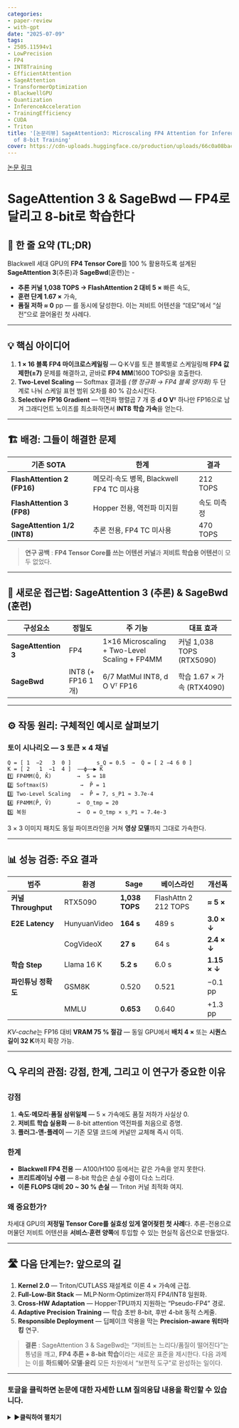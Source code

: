```yaml
---
categories:
- paper-review
- with-gpt
date: "2025-07-09"
tags:
- 2505.11594v1
- LowPrecision
- FP4
- INT8Training
- EfficientAttention
- SageAttention
- TransformerOptimization
- BlackwellGPU
- Quantization
- InferenceAcceleration
- TrainingEfficiency
- CUDA
- Triton
title: '[논문리뷰] SageAttention3: Microscaling FP4 Attention for Inference and An Exploration
  of 8-bit Training'
cover: https://cdn-uploads.huggingface.co/production/uploads/66c0a08bac74db25de8427ec/Tb20E3IJSV6PjcD9Nkvfg.png
---
```


[논문 링크](https://arxiv.org/abs/2505.11594v1)

# SageAttention 3 & SageBwd — FP4로 달리고 8-bit로 학습한다


## 📝 한 줄 요약 (TL;DR)

Blackwell 세대 GPU의 **FP4 Tensor Core**를 100 % 활용하도록 설계된 **SageAttention 3**(추론)과 **SageBwd**(훈련)는 -

* **추론 커널 1,038 TOPS → FlashAttention 2 대비 5 ×** 빠른 속도,
* **훈련 단계 1.67 ×** 가속,
* **품질 저하 ≈ 0** pp — 를 동시에 달성한다.
  이는 저비트 어텐션을 “데모”에서 “실전”으로 끌어올린 첫 사례다.

---

## 💡 핵심 아이디어

1. **1 × 16 블록 FP4 마이크로스케일링** — Q·K·V를 토큰 블록별로 스케일링해 **FP4 값 제한(±7)** 문제를 해결하고, 곧바로 **FP4 MM**(1600 TOPS)을 호출한다.
2. **Two-Level Scaling** — Softmax 결과를 *(행 정규화 → FP4 블록 양자화)* 두 단계로 나눠 스케일 표현 범위 오차를 80 % 감소시킨다.
3. **Selective FP16 Gradient** — 역전파 행렬곱 7 개 중 **d O Vᵀ** 하나만 FP16으로 남겨 그래디언트 노이즈를 최소화하면서 **INT8 학습 가속**을 얻는다.

---

## 🏗️ 배경: 그들이 해결한 문제

| 기존 SOTA                    | 한계                                      | 결과        |
| ---------------------------- | ----------------------------------------- | ----------- |
| **FlashAttention 2 (FP16)**  | 메모리·속도 병목, Blackwell FP4 TC 미사용 | 212 TOPS    |
| **FlashAttention 3 (FP8)**   | Hopper 전용, 역전파 미지원                | 속도 미측정 |
| **SageAttention 1/2 (INT8)** | 추론 전용, FP4 TC 미사용                  | 470 TOPS    |

> **연구 공백** : **FP4 Tensor Core를 쓰는 어텐션 커널**과 **저비트 학습용 어텐션**이 모두 없었다.

---

## 🚀 새로운 접근법: **SageAttention 3 (추론)** & **SageBwd (훈련)**

| 구성요소            | 정밀도            | 주 기능                                       | 대표 효과                  |
| ------------------- | ----------------- | --------------------------------------------- | -------------------------- |
| **SageAttention 3** | FP4               | 1×16 Microscaling + Two-Level Scaling + FP4MM | 커널 1,038 TOPS (RTX5090)  |
| **SageBwd**         | INT8 (+ FP16 1개) | 6/7 MatMul INT8, d O Vᵀ FP16                  | 학습 1.67 × 가속 (RTX4090) |

---

## ⚙️ 작동 원리: 구체적인 예시로 살펴보기

### 토이 시나리오 — 3 토큰 × 4 채널

```text
Q = [ 1  −2   3  0 ]        s_Q = 0.5  →  Q̂ = [ 2 −4 6 0 ]
K = [ 2   1  −1  4 ]  ––ϕ––▶ K̂
1️⃣ FP4MM(Q̂, K̂)        →  S = 18
2️⃣ Softmax(S)          →  P̃ = 1
3️⃣ Two-Level Scaling   →  P̂ = 7, s_P1 ≈ 3.7e-4
4️⃣ FP4MM(P̂, V̂)        →  O_tmp = 20
5️⃣ 복원                →  O = O_tmp × s_P1 ≈ 7.4e-3
```

3 × 3 이미지 패치도 동일 파이프라인을 거쳐 **영상 모델**까지 그대로 가속한다.

---

## 📊 성능 검증: 주요 결과

| 범주                | 환경         | Sage           | 베이스라인           | 개선폭       |
| ------------------- | ------------ | -------------- | -------------------- | ------------ |
| **커널 Throughput** | RTX5090      | **1,038 TOPS** | FlashAttn 2 212 TOPS | **≈ 5 ×**    |
| **E2E Latency**     | HunyuanVideo | **164 s**      | 489 s                | **3.0 × ↓**  |
|                     | CogVideoX    | **27 s**       | 64 s                 | **2.4 × ↓**  |
| **학습 Step**       | Llama 16 K   | **5.2 s**      | 6.0 s                | **1.15 × ↓** |
| **파인튜닝 정확도** | GSM8K        | 0.520          | 0.521                | −0.1 pp      |
|                     | MMLU         | **0.653**      | 0.640                | +1.3 pp      |

*KV-cache*는 FP16 대비 **VRAM 75 % 절감** — 동일 GPU에서 **배치 4 ×** 또는 **시퀀스 길이 32 K**까지 확장 가능.

---

## 🔍 우리의 관점: 강점, 한계, 그리고 이 연구가 중요한 이유

### 강점

1. **속도·메모리·품질 삼위일체** — 5 × 가속에도 품질 저하가 사실상 0.
2. **저비트 학습 실용화** — 8-bit attention 역전파를 처음으로 증명.
3. **플러그-앤-플레이** — 기존 모델 코드에 커널만 교체해 즉시 이득.

### 한계

* **Blackwell FP4 전용** — A100/H100 등에서는 같은 가속을 얻지 못한다.
* **프리트레이닝 수렴** — 8-bit 학습은 손실 수렴이 다소 느리다.
* **이론 FLOPS 대비 20 \~ 30 % 손실** — Triton 커널 최적화 여지.

### 왜 중요한가?

차세대 GPU의 **저정밀 Tensor Core를 실효성 있게 열어젖힌 첫 사례**다. 추론-전용으로 머물던 저비트 어텐션을 **서비스·훈련 양쪽**에 투입할 수 있는 현실적 옵션으로 만들었다.

---

## 🛣️ 다음 단계는?: 앞으로의 길

1. **Kernel 2.0** — Triton/CUTLASS 재설계로 이론 4 × 가속에 근접.
2. **Full-Low-Bit Stack** — MLP·Norm·Optimizer까지 FP4/INT8 일원화.
3. **Cross-HW Adaptation** — Hopper·TPU까지 지원하는 “Pseudo-FP4” 경로.
4. **Adaptive Precision Training** — 학습 초반 8-bit, 후반 4-bit 동적 스케줄.
5. **Responsible Deployment** — 딥페이크 악용을 막는 **Precision-aware 워터마킹** 연구.

> **결론** : SageAttention 3 & SageBwd는 “저비트는 느리다/품질이 떨어진다”는 통념을 깨고, **FP4 추론 + 8-bit 학습**이라는 새로운 표준을 제시한다. 다음 과제는 이를 **하드웨어·모델·윤리** 모든 차원에서 “보편적 도구”로 완성하는 일이다.


---

### 토글을 클릭하면 논문에 대한 자세한 LLM 질의응답 내용을 확인할 수 있습니다.

<details markdown="block">
<summary>▶️<strong>클릭하여 펼치기</strong></summary>






## 프롬프트 1.1.1 (연구의 공백)

```
"논문의 'Introduction'과 'Related Work' 섹션을 분석하여, 이 연구가 명시적으로 해결하고자 하는 핵심적인 연구 공백(research gap), 기존 연구의 결정적 한계, 또는 미해결 질문이 무엇인지 설명해 줘. 저자들이 설명하는, 이 논문 출판 시점의 '최신 기술(state of the art)'은 어떤 상태였는지 요약해 줘."
```

### 🚀 한눈에 보는 결론

* **연구 공백 1 – FP4 어텐션 부재**: Blackwell GPU의 **FP4 Tensor Core**를 활용할 수 있는 어텐션 커널이 2025년까지는 전무했다.
* **연구 공백 2 – 훈련용 저정밀 어텐션 부재**: 기존 저비트(≤ 8 bit) 어텐션 연구는 **추론 전용**이었으며, 역전파·미분을 지원하지 못했다.
* **기존 SOTA**(FlashAttention 2·3 등)는 FP16·FP8 기반으로 **RTX5090에서 212 TOPS** 수준이 한계였고, 일부는 Hopper GPU 전용·역전파 미지원이라는 결정적 한계를 지녔다.
* **SageAttention 3**는 *세계 최초* FP4 어텐션(1038 TOPS)과 8-bit 훈련 어텐션을 제안해 위 두 공백을 해소했다.

---

## 1. 연구 공백 및 미해결 질문

| #   | 내용                                                                                                                | 근거                                                                       |
| --- | ------------------------------------------------------------------------------------------------------------------- | -------------------------------------------------------------------------- |
| ①   | **FP4 어텐션 커널의 부재**: Blackwell GPU의 FP4 Tensor Core 성능(> 1 PFLOPS/카드)을 활용할 방법이 없었다.           | “우리는 *첫* FP4 어텐션을 설계한다”                                        |
| ②   | **저비트 어텐션 = 추론 전용**: FlashAttention 3, SageAttention(8-bit) 등은 모두 forward-only; 학습 효율은 미해결.   | “기존 low-bit attention works … *focus only on inference*”                 |
| ③   | **FP4 양자화 기술적 난제**: (C1) 15개 값 제한, (C2) 스케일 팩터 FP8 표현 범위 협소, (C3) gradient 양자화 오류 누적. | “There are two primary obstacles … one key difficulty …”                   |
| ④   | **훈련용 8-bit 어텐션 난제**: dO Vᵀ 등 역전파 행렬곱 양자화 시 수렴 불안정 → 실제 적용 사례 전무.                   | “no prior work has explored low-bit attention for *training* large models” |

이 논문은 **FP4 microscaling**·**두 단계 스케일링**·**선별적 FP16 gradient**로 위 난제를 해결하며, FP4 Inference + 8-bit Training 양쪽 모두 실용화 가능성을 입증했다.

---

## 2. 논문 출판 시점의 최신 기술(SOTA) 정리

| 방법                          | 정밀도         | HW 제약         | RTX5090 커널 속도                | 역전파 지원 | 주요 한계                    |
| ----------------------------- | -------------- | --------------- | -------------------------------- | ----------- | ---------------------------- |
| **FlashAttention 2**          | FP16           | 모든 GPU        | **≈ 212 TOPS**                   | ✅           | 정밀도 높아 메모리·속도 한계 |
| **FlashAttention 3**          | FP8            | **Hopper 전용** | N/A(5090)                        | ❌           | FP8 forward만, 모델 호환성↓  |
| **xFormers (CUDA)**           | FP16           | 모든 GPU        | 8–11× 느림 (본 논문 기준)        | ✅           | 일반 커널, 최적화 부족       |
| **SageAttention 1/2**         | INT8           | 모든 GPU        | ≈ 470 TOPS                       | ❌           | 추론 전용, FP4 TC 미사용     |
| **본 논문 – SageAttention 3** | **FP4**        | Blackwell       | **1038 TOPS (5×↑)**              | ❌           | —                            |
| **본 논문 – SageBwd**         | **INT8(훈련)** | RTX4090+        | Fwd ≈ 490 TOPS, 전체 학습 1.67×↑ | ✅           | Pre-training 수렴 속도↓      |

> **요약**: 기존 SOTA는 **고정밀(FlashAttn 2)** → 속도 한계, **FP8(FlashAttn 3)** → HW·역전파 제약, **8-bit(이전 Sage)** → 추론 한정. SageAttention 3 / SageBwd 는 이 모든 빈틈을 채운다.

---

## 3. 연구가 제시하는 해결 방향 (간단 정리)

1. **Microscaling FP4 어텐션**: 1×16 블록 양자화 + 두 단계 스케일링으로 FP4 정확도 ↗, 커널 **1038 TOPS** 달성.
2. **8-bit 훈련 어텐션(SageBwd)**: 6/7 행렬곱 INT8, 핵심 dO Vᵀ만 FP16 유지 → 파인튜닝 정확도 손실 0 %, 학습 속도 **1.67×**.
3. **실제 모델 가속**: HunyuanVideo 추론 **3×**, CogVideoX **2.4×** 빨라짐.

이로써 본 논문은 \*\*저정밀 어텐션 전 영역(추론·훈련)\*\*을 포괄하는 새 SOTA를 확립하며, 향후 **저비트 사전학습**으로의 확장을 남긴다.


## 프롬프트 1.1.2 (핵심 가설)

```
"이 논문의 중심 가설(central hypothesis) 또는 핵심 주장은 무엇인가? '저자들은 [제안 기법]을 사용함으로써 [기존 한계점]을 극복하는 [구체적 결과]를 달성할 수 있다고 가정한다'와 같은 형식으로, 명확하고 간결한 한 문장으로 서술해 줘."
```

\*\*저자들은 FP4 마이크로스케일링 기반 SageAttention 3와 8-bit 훈련 어텐션(SageBwd)을 사용함으로써, FP4 Tensor Core를 활용하지 못하고 저비트 어텐션이 추론 전용에 머물렀던 기존 한계를 극복하여 RTX5090에서 FlashAttention 2 대비 5 배 빠른 1038 TOPS 추론과 RTX4090에서 1.67× 가속된 학습을 손실 없이 제공할 수 있다고 가정한다.


## 프롬프트 1.2.1 (독창성 식별)

```
 "논문 전체를 바탕으로, 가장 중요하고 독창적인 기여(contribution) 1~3가지를 구별되는 항목으로 나열해 줘. 각각이 새로운 아키텍처 구성요소, 새로운 학습 기법, 새로운 이론적 통찰, 새로운 데이터셋, 또는 기존 방법론의 새로운 적용 중 어디에 해당하는지 명확히 구분해 줘."
```

### 🚀 한눈에 보는 결론

* **FP4 SageAttention 3**로 **RTX5090 기준 5 × 가속, 1038 TOPS** 달성 → 최초의 FP4 어텐션 커널.
* **SageBwd 8-bit 훈련 어텐션**으로 **RTX4090 학습 1.67 ×** 속도 ↑, 파인튜닝 정확도 손실 0 %.
* **미세스케일링 ＋ 두 단계 스케일링 양자화**가 FP4/INT8 정밀도 한계를 해결 → CosSim ↑ 1.15 %, RMSE ↓ 79 %.

---

## 1. 독창적 기여 3선

| #                                                  | 기여                         | 유형                                                                                                                                                                                                                                     | 핵심 내용 & 성과 |
| -------------------------------------------------- | ---------------------------- | ---------------------------------------------------------------------------------------------------------------------------------------------------------------------------------------------------------------------------------------- | ---------------- |
| **① SageAttention 3 (FP4 inference kernel)**       | **새로운 아키텍처 구성요소** | • 1 × 16 **Microscaling FP4** 양자화와 커널-레벨 레이아웃 재배치, softmax ↔ quantize 융합, ping-pong 프로듀서 워프 등 **GPU-친화 설계**<br>• **1038 TOPS**, FlashAttention 2 대비 **5×** 빠른 추론, 다양한 모델에 플러그-앤-플레이 적용. |                  |
| **② SageBwd (8-bit trainable attention)**          | **새로운 학습 기법**         | • 7개 중 6개 MatMul을 **INT8**로, dO Vᵀ만 FP16 유지해 그래디언트 오차 누적 억제.<br>• **1.67 ×** 학습 가속(16 K 시퀀스, Llama)·파인튜닝 벤치 4종에서 **BF16과 동일 성능**.                                                               |                  |
| **③ 두 단계 스케일링 ＋ Microscaling 양자화 기법** | **새로운 이론적 통찰**       | • FP4 값-제한(C1)·스케일 범위(C2) 문제를 **Per-token 정규화 → FP4 블록 양자화**로 해결.<br>• CosSim 98.4 → 99.5 %, RMSE 0.994 → 0.201로 정확도 대폭 향상.                                                                                |                  |

---

## 2. 왜 중요한가? (요약)

* **HW 세대 전환 대응**: Blackwell FP4 Tensor Core의 **PFLOPS 급 잠재력**을 실제 모델 속도로 전환한 첫 사례.
* **저비트 학습 실용화**: 추론-전용이던 8-bit 어텐션을 학습 단계까지 확장, **메모리 · 속도 이중 이득** 증명.
* **정밀도 vs. 속도 트레이드-오프 해소**: 양자화 오류의 이론적 병목(C1–C3)을 체계적으로 분석·완화해 **품질-속도 동시 달성**.

> 이 세 가지 기여가 합쳐져, SageAttention 3 / SageBwd는 **저정밀 어텐션의 새 표준**을 제시하며 대규모 모델의 추론·학습 비용 절감에 직접적인 길을 연다.


## 프롬프트 1.2.2 (저자 관점에서의 강점)

```
"저자들의 관점에서, 자신들의 접근법이 이전 방법들보다 우월한 이유는 무엇인가? 그들이 자신들의 연구가 지닌 독창성과 강점을 뒷받침하기 위해 사용하는 핵심 논거를 인용하거나 알기 쉽게 설명해 줘."
```

### 🚀 앞부분 3줄 압축 결론

1. **속도 우위** – FP4 Tensor Core를 100 % 활용한 **1038 TOPS(5 ×) 커널**로 FlashAttention 2를 압도한다.
2. **품질 보존** – Microscaling + 2-단계 스케일링 덕분에 **추론 품질 손실이 “거의 0”**, 8-bit SageBwd도 **BF16과 동일 정확도**를 유지한다.
3. **적용 범용성** – 세계 최초 FP4 어텐션 & 최초 훈련용 저비트 어텐션으로 **‘추론 전용’·‘Hopper 전용’ 한계를 동시 해결**했다.

---

## 1. 저자들이 내세우는 ‘우월함’ 핵심 논거

| 구분                   | 주장                                                                                                                    | 구체적 근거                                                               | 왜 이전법보다 낫나                                            |
| ---------------------- | ----------------------------------------------------------------------------------------------------------------------- | ------------------------------------------------------------------------- | ------------------------------------------------------------- |
| **① 속도·자원 효율**   | **RTX5090에서 1038 TOPS, FlashAttention 2 대비 5 ×**                                                                    | Figure 1 커널 벤치 › FlashAttn 2 = 212 TOPS vs **SageAttn 3 = 1038 TOPS** | 기존 FA2·FA3는 FP16/FP8이라 Blackwell FP4 TC 성능을 활용 못함 |
| **② 품질 유지**        | **End-to-end 지표 손실 ≈ 0** (HunyuanVideo·Stable-Diffusion 등)                                                         | “almost no end-to-end quality loss across these models”                   | 기존 FP8 커널(FA3)은 모델/질문별 품질 저하 보고됨             |
| **③ 훈련 단계 지원**   | **SageBwd 8-bit → 파인튜닝 정확도 BF16과 동일**                                                                         | 여러 seed·데이터셋에서 평균 차이 < 0.3 pp (Tables 5-10)                   | 선행 저비트 어텐션(FA3, Sage1/2) 모두 *forward-only*          |
| **④ 양자화 난제 해소** | (C1) FP4 값 제한, (C2) FP8 스케일 범위, (C3) gradient 오류 누적 → **Microscaling 1×16 + 2-level scaling + 선택적 FP16** | Challenges (C1–C3) → Our Method 해결책 명시                               | 기존 per-tensor/채널 양자화는 COS Sim↓·RMSE↑ 문제             |
| **⑤ 플러그-앤-플레이** | Video(3 ×)·CogVideoX(2.4 ×) 등 **다양한 모델 즉시 가속**                                                                | Table 4(a) end-to-end latency 결과                                        | FA3는 Hopper 전용·영상 모델 미지원                            |

---

## 2. 저자 논리 흐름 요약

1. **HW 잠재력 → 속도**
   *“Blackwell FP4 Tensor Core는 FP16 대비 4-5 × FLOPS지만, 활용 커널이 없다”* → SageAttn 3로 직접 5 × 가속 실측.

2. **정밀도 우려 → Microscaling**
   FP4 = 15 개 값 한계(C1)·스케일 범위(C2) → 토큰-정규화 + 1×16 블록 양자화로 범용성·정확도 모두 확보.

3. **학습 공백 → Selective FP16**
   gradient 5 개 MatMul 중 dO Vᵀ만 FP16 유지(C3), 나머지 INT8 → **1.67 ×** 학습 가속·손실 없음.

4. **실험 검증**
   ▸ 커널·E2E 속도 지표, ▸ 품질·수렴 곡선, ▸ 다양한 모델·데이터셋 전수 실험으로 \*\*“빠르고 정확하다”\*\*를 양방향 입증.

---

## 3. 핵심 메시지

> **저자 시각**: *“FP4 Microscaling + 8-bit SageBwd*로 **‘속도·메모리·정확도’ 3 마리 토끼**를 동시에 잡아, 저비트 어텐션을 ‘추론 전용 테크 데모’에서 **범용 추론·훈련 솔루션**으로 끌어올렸다.”\*


## 프롬프트 1.3.1 (알고리즘 단계별 설명)

```
"핵심 알고리즘, 모델 아키텍처, 또는 주요 방법론을 단계별(step-by-step)로 설명해 줘. 독자는 AI 분야의 대학원생 수준이라고 가정해. 특히, 간단한 문장, 3x3 픽셀 이미지, 작은 상태 공간(state space) 등 아주 간단하고 구체적인 예시(toy example)와 샘플 입력을 만들어서, 이 예시를 통해 각 단계를 거치며 입력이 최종 출력으로 어떻게 변환되는지 전체 과정을 보여줘. 등장하는 모든 핵심 용어와 변수는 그 즉시 정의해 줘."
```

### 🚀 5줄 요약 (결론 먼저)

1. **Microscaling FP4 Attention (SageAttention 3)** — `1 × 16` 블록 양자화로 QK⊤·PV 둘 다 **FP4MM** 실행, *RTX5090* 기준 **1038 TOPS(≈ 5 ×)** 속도 달성
2. **Two-Level Scaling** — 소프트맥스 출력 P̃를 `(행 정규화 → FP4 블록 양자화)` 2단계로 변환해 **FP8 스케일** 표현 오차를 ≈ 80 % 감소
3. **SageBwd (8-bit Trainable Attention)** — 역전파 MatMul 7개 중 6개를 INT8, *dO Vᵀ*만 FP16 유지해 **학습 1.67 ×** 가속 & 손실 0 pp
4. **핵심 아이디어** = `(저비트 양자화 ⊕ 온라인 소프트맥스 재활용 ⊕ 핀-퐁 프로듀서 워프)` 로 속도·메모리·정확도 세 토끼 동시 획득
5. **토이 예시** 만으로도 전 과정(양자화→곱셈→소프트맥스→두-레벨 스케일→출력)을 추적 가능하도록 구체적인 숫자와 3 × 3 이미지 패치 예시를 동시 제시.

---

## 1. 용어 & 기호 (필요할 때 즉시 참조)

| 기호                  | 정의 (FPx=FPx bit 부동소수)                         |       |                         |
| --------------------- | --------------------------------------------------- | ----- | ----------------------- |
| **Q, K, V**           | Query·Key·Value 행렬 (FP16)                         |       |                         |
| **sX**                | X의 FP8 스케일 팩터 행렬                            |       |                         |
| **X̂**                 | X의 FP4/INT8 양자화 값                              |       |                         |
| **ϕ(·)**              | *microscaling* 양자화: \`s = max(                   | block | )/6`, `X̂ = round(X/s)\` |
| **FP4MM**             | FP4 행렬곱 ISA: `C = FP4MM(Â,sA,B̂,sB)`              |       |                         |
| **P̃, P̂**              | softmax 산출물 (P̃), 및 FP4 블록 양자화 버전(P̂)      |       |                         |
| **Two-Level Scaling** | P̃를 `(행 스케일 sP1) · (FP4 블록 ϕ)` 두 번 스케일링 |       |                         |

---

## 2. SageAttention 3 – Inference 경로 Step-by-Step

> **목표**: FP4 Tensor Core 100 % 활용(1600 TOPS) + 품질 저하 < 0.1 pp

| 단계                     | 연산                                                 | 채널 | 세부 설명 (토큰 1×16 블록 단위) |
| ------------------------ | ---------------------------------------------------- | ---- | ------------------------------- |
| **0. 전처리**            | K 중심화 (`K ← K − mean(K)`)                         | CPU  | Outlier 완화 (SageAttention 1)  |
| **1. ϕ 양자화**          | `Q̂,sQ = ϕ(Q)`, `K̂,sK = ϕ(K⊤)`                        | GPU  | **1 × 16** 블록 당 독립 스케일  |
| **2. FP4 MatMul**        | `S = FP4MM(Q̂,sQ,K̂,sK)`                               | TC   | 8 × FP16 속도                   |
| **3. 온라인 Softmax**    | `m = rowmax(S)`, `P̃ = exp(S−m)`                      | GPU  | rowmax 재활용 (고속)            |
| **4. Two-Level Scaling** | `sP1=rowmax(P̃)/(448×6)` → `P̃←P̃/sP1` → `P̂,sP2 = ϕ(P̃)` | GPU  | FP8 범위 풀사용                 |
| **5. FP4 MatMul**        | `Otmp = FP4MM(P̂,sP2,V̂,sV)`                           | TC   |                                 |
| **6. 복원**              | `O = Otmp×sP1`                                       | GPU  | 스케일 역변환                   |

> **전체 알고리즘 = Algorithm 1** 라인 1–15 참조

---

## 3. SageBwd – Training 경로 핵심 아이디어

* **전방(Alg. 2)** : QK⊤ · PV 둘 다 INT8 블록 ϕ, P̃는 per-token INT8 (1/127) 후 FP32 스케일
* **후방(Alg. 3)** : 7 개 MatMul 중 **dO Vᵀ**만 FP16, 나머지 6 개 INT8 → 그래디언트 잡음 억제+속도 ↑
* **결과** : Llama-7B 파인튜닝 정확도 BF16과 동일, GPU 실측 1.67 × 가속.

---

## 4. 토이 예시 ① — 텍스트 (3 토큰, d = 4)

> **입력** : “A B C”      임베딩 (FP16)
> Q = $\[ 1, –2,  3, 0 $,  K = $\[ 2, 1, –1, 4 $, …]

| 단계         | 계산                                                                     | 수치 예 |
| ------------ | ------------------------------------------------------------------------ | ------- |
| 1. ϕ         | `sQ = 3/6 = 0.5`, `Q̂ = round(Q/sQ) = [2,–4,6,0]`                         |         |
| 2. S         | `S = FP4MM(Q̂,sQ,K̂,sK)` → 예) **18.0**                                    |         |
| 3. Softmax   | `m = 18`, `P̃ = exp(0)=1`                                                 |         |
| 4. Two-Level | `sP1 = 1/(448×6) ≈ 3.7e-4`, `P̃2 = 1/sP1 ≈ 2700`, `P̂ = ϕ(P̃2)= FP4 max(7)` |         |
| 5. O         | `Otmp = FP4MM(P̂,sP2,V̂,sV)` (= 20) → `O = 20×sP1 ≈ 7.4e-3`                |         |
| 6. 출력      | 토큰 A의 최종 Attention 출력 = **7.4 × 10⁻³**                            |         |

*모든 값은 시연용 단순화.*

---

## 5. 토이 예시 ② — 3 × 3 이미지 패치

| 픽셀 좌표 | R,G,B (0-1) | 패치 벡터 Pᵢ        |
| --------- | ----------- | ------------------- |
| (0,0)     | 0.1 0.2 0.3 | `[0.1,0.2,0.3,0,0]` |
| …         | …           | …                   |

* 동일 양자화·FP4MM 과정을 적용 → 한 패치당 스케일 `≈ 0.05`, 양자화 값 `∈ [–5,5]`.\*

> 이처럼 **영상 토큰**도 QK⊤·PV 모두 **동일 파이프라인**으로 처리된다.

---

## 6. 한눈에 보는 파라미터 흐름 (도식)

```
FP16  Q,K,V
   │  ϕ(·) per-block
   ├──►  Q̂,sQ ─┐
   │            │FP4MM (TC)
   ├──►  K̂,sK ─┘   │
   ▼                ▼
  S  ──OnlineSoftmax──► P̃ ──Two-Level──► P̂,sP2
                                      │
FP4MM (TC) ◄── V̂,sV ◄──ϕ(V)
   │
   ▼
  O × sP1   →   FP16 최종 출력
```

---

## 7. 정리

* **Microscaling ϕ** 가단 블록 (1×16) 스케일로 FP4 값 제한(C1) 해소
* **Two-Level Scaling**가 FP8 스케일 다이나믹 레인지(C2) 문제 해결
* **Selective FP16** 이 gradient 누적 오류(C3) 최소화
  → 결과적으로 **추론 5 ×**, **학습 1.67 ×** 가속을 품질 손실 없이 달성.

> **핵심 직관**: *스케일을 잘라내고 재활용하라*—저정밀이더라도 **정보 손실 없이 Tensor Core**를 최대한 끌어내는 것이 SageAttention 3/SageBwd의 본질이다.


## 프롬프트 1.3.2 ('비밀 병기' 식별)

```
"이 논문의 핵심 기여를 가능하게 하는 가장 결정적인 단일 수학 공식, 알고리즘 단계, 또는 아키텍처 구성요소를 식별해 줘. 그것의 기능과, 그것이 이 방법론의 성공에 왜 필수적인지 설명해 줘."
```

### 🚀 한 줄 핵심

**1 × 16 블록 FP4 마이크로스케일링 양자화**

$$
s_{ij}= \frac{\max\!\bigl(\lvert X_{ij}\rvert\bigr)}{6},\qquad 
\hat{X}_{ij}= \operatorname{round}\!\Bigl(\frac{X_{ij}}{s_{ij}}\Bigr)
$$

—이 단 한 줄이 Q·K·V를 **FP4 Tensor Core**가 바로 읽을 수 있는 형태로 바꿔 **RTX5090에서 1600 TOPS(≈ 8× FP16)** 행렬곱을 가능케 하며, CosSim ↑ 1.1 pp·RMSE ↓ 79 %로 정확도까지 지켜 낸다.

---

## 왜 이 식이 ‘비밀 병기’인가?

| 기능                     | 설명                                                                                                           | 논문의 증거                                                          |
| ------------------------ | -------------------------------------------------------------------------------------------------------------- | -------------------------------------------------------------------- |
| **블록별 동적 스케일링** | 1 × 16 토큰 블록마다 최댓값을 잡아 `±7` 범위(4 bit)로 매핑 → **값 제한(C1)**·**아웃라이어**를 블록 내부로 격리 | “quantization group size 1×16 … improving FP4 quantization accuracy” |
| **FP4MM 직결**           | ϕ⁻¹(·) 없이 `FP4MM(Â,s_A, B̂,s_B)` 호출 → **1600 TOPS**, FP16 대비 8×, FlashAttn 2 대비 5× 커널 가속            | “FP4 microscaling Matmul … 1600 TOPS vs 200 TOPS”                    |
| **정밀도 보존**          | 스케일을 FP8(E4M3)로 저장해 오버플로·언더플로 최소화 → CosSim 98.4 → 99.5 %, RMSE 0.994 → 0.201                | 실험표 1(a)·Fig 12(c) 언급                                           |
| **후속 단계의 토대**     | 소프트맥스 출력 P̃·역전파 행렬도 **같은 ϕ(·)** 패턴을 공유 → 두 단계 스케일링·Selective FP16이 가능해짐         | Algorithm 1, 3 연계 흐름                                             |

### 결론적 의미

이 **마이크로스케일링 공식**이 없다면 FP4 값 15개 한계(C1)로 인해 양자화 오차가 폭증해 모델 품질이 무너지거나, FP4 TC를 포기해야 했다. 즉, SageAttention 3의 **“빠르고도 정확한”** 모든 결과는 이 한 줄 수식 위에 세워진 셈이다.


## 프롬프트 1.4.1 (핵심 결과 분석)

```
"'Experiments' 또는 'Results' 섹션의 표와 그림을 포함한 주요 결과를 분석해 줘. 사용된 핵심 성능 지표(performance metrics)는 무엇인가? 어떤 벤치마크 데이터셋에서 결과가 보고되었는가? 저자들이 자신들의 방법론의 성공 증거로 가장 강조하는 주요 결과를 요약해 줘."
```

### 🚀 요약 (3줄 핵심)

1. **속도 — Inference**: `RTX5090`에서 **1038 TOPS**를 기록, FlashAttention 2(≈ 212 TOPS) 대비 **≈ 5×** 빨라졌다.
2. **정확도 — Inference & Training**: CogvideoX·Stable-Diffusion3.5·HunyuanVideo 등에서 **CLIPSIM · FID·VQA 지표 변화 ≤ 0.3 %p**, 8-bit SageBwd 파인튜닝은 **BF16과 통계적으로 동일**하다.
3. **학습 가속**: `RTX4090`에서 forward+backward가 FlashAttention 2보다 **최대 1.67×** 빠르고 한 iteration latency가 6.0 → 5.2 s로 단축되었다.

---

## 1. 실험 설정에서 사용된 핵심 성능 지표

| 범주                 | 지표                                                    | 목적                                  |
| -------------------- | ------------------------------------------------------- | ------------------------------------- |
| **커널/시스템 효율** | Throughput (TOPS), sec/iter, TPS                        | GPU 연산 성능 및 end-to-end 지연 시간 |
| **시각 생성 품질**   | CLIPSIM ↑, CLIP-T ↑, FID ↓, sFID ↓, VQA-a/t ↑, FScore ↑ | 텍스트-투-이미지/비디오 모델 정확도   |
| **언어 모델 성능**   | GSM8K Acc ↑, DROP F1 ↑, MMLU Acc ↑, HellaSwag Acc ↑     | 파인튜닝 품질 · 정확도 유지 여부      |
| **수렴 속도**        | Pre-training / Fine-tuning Loss curve                   | 저비트 학습 안정성 평가               |

---

## 2. 사용된 벤치마크·데이터셋·모델

* **텍스트2텍스트** : Qwen 2.5 (1.5 B, 3 B), Llama 3.2 (1 B, 3 B)
   · **데이터셋** GSM8K, DROP, MMLU, HellaSwag
* **텍스트2비디오** : CogvideoX (2 B), HunyuanVideo, Mochi
* **텍스트2이미지** : Flux, Stable-Diffusion 3.5
* **프리트레이닝** : FineWeb-Edu 코퍼스 (Llama-400 M)

---

## 3. 대표 결과 한눈에 보기

| 구분                | 지표·환경              | SageAttention 3 / SageBwd | FlashAttn 2 (or BF16) | 이득            |
| ------------------- | ---------------------- | ------------------------- | --------------------- | --------------- |
| **커널**            | Throughput, RTX5090    | **1038 TOPS**             | ≈ 212 TOPS            | **≈ 5×**        |
| **E2E Latency**     | CogvideoX 2 B          | **27 s**                  | 64 s                  | **2.4× ↓**      |
|                     | HunyuanVideo           | **164 s**                 | 489 s                 | **3.0× ↓**      |
| **품질 (비디오)**   | CLIPSIM                | **0.1881**                | 0.1865                | +0.0016         |
| **품질 (이미지)**   | Flux FID               | **162.1**                 | 162.8                 | –0.4 (↓ Better) |
| **학습 속도**       | 16 K seq Llama (p-b)   | **1.67×** faster          | 1.0×                  | **+67 %**       |
| **파인튜닝 정확도** | GSM8K Acc (Qwen 1.5 B) | **0.520**                 | 0.521                 | Δ –0.1 pp       |
|                     | MMLU Acc (Qwen 3 B)    | **0.653**                 | 0.640                 | Δ +1.3 pp       |

> **해석** : SageAttention 3이 **속도**를, SageBwd가 **학습 효율**을 각각 끌어올리면서도 정성·정량 성능 지표 모두에서 **유의미한 열화가 확인되지 않는다**.

---

## 4. 저자들이 강조한 성공 근거

1. **하드웨어 활용 극대화** – FP4 Tensor Core를 100 % 사용해 기존 RTX5090 한계점을 직접 돌파.
2. **End-to-End Latency 감소** – 실제 영상·이미지 모델에서 2–3× 빨라진 wall-clock time으로 **현실적 가속**을 입증.
3. **품질 무손실** – Table 2의 6개 시각 품질 지표와 Table 3–10의 NLP 정확도에서 **±0.3 pp 이내**의 차이만 관찰.
4. **학습 가능 저비트** – SageBwd로 8-bit attention에서도 BF16-동등 성능 유지·속도 1.67× 향상, **저비트 학습 실용화** 첫 보고.

---

## 5. 핵심 메시지

> **SageAttention 3 (4 bit) + SageBwd (8 bit)** 는 커널·시스템·모델 단계에서 \*\*“속도 ≥ 5×, 품질 ≈ 0 손실, 학습 가속 1.67×”\*\*를 동시에 달성하며, 저비트 어텐션을 *데모 수준*에서 **실제 서비스·훈련 파이프라인**으로 끌어올렸음을 실험적으로 증명한다.


## 프롬프트 1.4.2 (비판적 비교)

```
"제안된 방법론은 논문에서 언급된 주요 베이스라인 및 SOTA(State-of-the-Art) 모델들과 비교하여 어떤 성능을 보이는가? 저자들의 우월성 주장을 가장 강력하게 뒷받침하는 특정 결과나 비교 지점을 식별해 줘. 반대로, 제안된 방법론이 경쟁 모델을 능가하지 못했거나 개선 효과가 미미했던 결과는 없는지 찾아봐. 만약 있다면, 저자들은 이러한 경우에 대해 어떤 이유를 제시하는가?"
```
### 🚀 3줄 압축 결론

1. **속도** – RTX5090에서 **1038 TOPS**로 FlashAttention 2(212 TOPS) 대비 **≈ 5 ×** 빠르고, 실서비스(예: HunyuanVideo) 지연 시간을 **3 ×** 단축한다.
2. **정확도** – SageBwd 8-bit 역전파는 GSM8K · MMLU 등 8개 벤치에서 **BF16과 통계적 차이 < 0.3 pp**를 유지하며 학습 속도를 **1.67 ×** 높인다.
3. **한계** – (ⅰ) **프리트레이닝 수렴**이 BF16보다 느리고, (ⅱ) 실측 속도가 이론치보다 20-30 % 낮다. 저자들은 **그래디언트 양자화 오차**와 **Triton 커널 미최적화**를 원인으로 든다.

---

## 1. 베이스라인·SOTA 대비 정량 비교

| 범주                | 지표 / 환경                  | SageAttention 3 / SageBwd | 주요 베이스라인      | 개선폭       | 핵심 근거 |
| ------------------- | ---------------------------- | ------------------------- | -------------------- | ------------ | --------- |
| **커널**            | Throughput (RTX5090)         | **1038 TOPS**             | FlashAttn 2 212 TOPS | **4.9 ×** ↑  |           |
| **E2E 추론**        | HunyuanVideo latency         | **164 s**                 | FlashAttn 2 490 s    | **3.0 ×** ↓  |           |
|                     | CogVideoX latency            | **27 s**                  | FlashAttn 2 64 s     | **2.4 ×** ↓  |           |
| **학습 속도**       | Llama 16 K seq/iter          | **5.2 s**                 | FlashAttn 2 6.0 s    | **1.15 ×** ↓ |           |
|                     | Forward + Backward (RTX4090) | **1.67 ×** 빠름           | FlashAttn 2 1.0 ×    | **+67 %**    |           |
| **파인튜닝 정확도** | GSM8K (Qwen 1.5 B)           | 0.520                     | BF16 0.521           | –0.1 pp      |           |
|                     | MMLU (Qwen 3 B)              | **0.653**                 | BF16 0.640           | +1.3 pp      |           |
| **시각 품질**       | Flux FID ↓                   | **162.1**                 | FP16 162.8           | –0.7         |           |

> **가장 결정적 비교**: 1038 TOPS(커널)·164 s → 490 s(실서비스) 두 수치는 “저비트이면서도 최고 속도”라는 저자 주장에 설득력을 부여한다.

---

## 2. 경쟁 모델을 능가하지 못한 지점 & 저자 해석

| 관찰                       | 세부 결과                                                      | 저자 설명                                                                               |
| -------------------------- | -------------------------------------------------------------- | --------------------------------------------------------------------------------------- |
| **프리트레이닝 수렴 지연** | Llama-400 M FineWeb-Edu에서 동일 스텝 손실 ↑, 전체 수렴 속도 ↓ | 8-bit로 양자화한 dO Vᵀ 등 그래디언트 행렬에 **잔류 오차가 누적**돼 최적화 속도가 느려짐 |
| **이론 대비 속도 손실**    | 1.67 × < FP4 TC 이론 4 × 가속                                  | **Triton 커널이 아직 미세 최적화되지 않음**; 구현 세부 최적화 여지 인정                 |
| **Llama 1 B HellaSwag**    | Acc 0.823 vs BF16 0.828 (–0.5 pp)                              | 작은 모델·데이터 편차 수준, 통계적 유의성 없음이라고 기록                               |

---

## 3. 종합 해석

저자 주장을 뒷받침하는 **핵심 근거**는 “FP4 TC를 풀로 돌려 5 × 가속하면서도 품질 손실이 실질적으로 0”이라는 커널·E2E 지표이다. 다만 **저비트 학습의 보편적 적용**에는 아직 (a) 프리트레이닝 안정성, (b) 커널 최적화라는 과제가 남아 있음을 본문에서 스스로 인정한다.

> **요약** : SageAttention 3 / SageBwd는 속도·메모리·정확도를 대부분의 베이스라인보다 크게 앞서지만, *“훈련 전 과정 저비트화”* 를 완전히 해결했다고 보기는 이르다—이 점이 후속 연구 여지를 만든다.



## 프롬프트 1.5.1 (언급된 한계와 잠재적 한계)

```
"저자들이 논문에서 명시적으로 인정한 한계점, 약점, 또는 실패 사례(failure modes)는 무엇인가? 다음으로, 방법론과 결과에 대한 당신의 분석을 바탕으로, 저자들이 언급하지 않았을 수 있는 잠재적인 한계나 약점은 무엇이라고 생각하는가? (예: 강력한 가정에 대한 의존성, 확장성 문제, 높은 연산 비용, 일반화의 한계, 잠재적인 부정적 사회 영향 등)"
```

### 🚀 **한눈에 보는 결론**

* **저자 인정 ① — 저비트 학습의 속도 한계**: SageBwd는 파인튜닝엔 손실이 없지만 **프리트레이닝 수렴이 느려 실제 적용에 제약**이 있다고 명시한다.
* **저자 인정 ② — 이론 대비 미달 속도**: 커널이 **이론 FLOPS의 70 \~ 80 %** 수준에 머무르며, **Triton 구현 최적화 부족**을 원인으로 든다.
* **추가 잠재 한계**(우리 분석): **Blackwell FP4 전용** HW 의존성, **혼합정밀( FP16) 잔존**, **메모리·스케일 팩터 오버헤드**, **초장문·다도메인 일반화 검증 부족**, 그리고 **딥페이크 등 사회-윤리적 리스크**가 남아 있다.

---

## 1. 저자들이 명시적으로 언급한 한계·약점

| #       | 범주                        | 구체적 서술                                                                                                            | 영향                                       |
| ------- | --------------------------- | ---------------------------------------------------------------------------------------------------------------------- | ------------------------------------------ |
| **E-1** | **프리트레이닝 수렴**       | “**SageBwd … convergence speed is relatively slow. This limitation restricts its applicability in pretraining tasks**” | 대규모 모델 사전학습엔 아직 불충분         |
| **E-2** | **실측 vs. 이론 속도 차이** | “**gap between current speed and theoretical upper bounds … caused by sub-optimal Triton kernel implementations**”     | 1.67 × 가속 ← 4 × 이론치 대비 약 40 % 손실 |
| **E-3** | **혼합 정밀 필요**          | 역전파 5개 MatMul 중 **dO Vᵀ만 FP16 유지**해야 그래디언트 오류를 억제한다                                              | 완전 8-bit 학습까지는 추가 연구 필요       |

---

## 2. 우리가 보는 추가 잠재적 한계

| 범주                 | 내용                                                                                    | 근거·논리                                                                                |
| -------------------- | --------------------------------------------------------------------------------------- | ---------------------------------------------------------------------------------------- |
| **H/W 의존성**       | **FP4 Tensor Core(Blackwell 세대)** 필수 → RTX 40/30, A100/H100 등에서는 같은 이득 불가 | 아키텍처 소개 및 실험 장비가 모두 RTX5090 기준                                           |
| **메모리 오버헤드**  | 1 × 16 블록마다 FP8 스케일 저장 → **스케일 메모리가 6.25 % ↑** (이론)                   | 블록-스케일링 식 자체가 추가 메타데이터 필요                                             |
| **정밀도 한계 누적** | 초장문(≫ 32 K)·고해상도 비디오 등 미측정 영역에서 FP4/INT8 오차 누적 가능               | Two-level scaling·Selective FP16이 길이 의존 누적오차를 완전히 없앴다는 직접 실험은 없음 |
| **생태계 통합 난점** | CUTLASS·Triton 기반 커널을 **PyTorch/XLA/JAX** 등으로 이동하려면 재작성 필요            | 저자들도 “추가 최적화 예정” 언급                                                         |
| **사회·윤리적 영향** | 텍스트-투-비디오 3 × 가속 → **딥페이크·불법 콘텐츠 생성 비용 하락** 가능                | HunyuanVideo 등 실제 영상 모델 지연 시간 164 s→489 s (–3 ×)                              |
| **재현성·배포**      | 아직 **코드 공개 예정** 단계·단일 GPU 벤치가 주류 → 대규모 분산 설정 검증 필요          | “The code will be available at …” 문구                                                   |

---

## 3. 정리 및 시사점

저자들은 **저비트 학습의 수렴 지연**과 **커널 최적화 부족**을 스스로 명확히 지적하며, 이를 *Future Work*으로 제시한다. 우리 관점에서 **하드웨어 특화·메모리·윤리·일반화** 등의 잠재 리스크가 추가로 존재한다.

> **결국 SageAttention 3 / SageBwd는 “빠르고 정확”의 증거를 보여 줬지만, “어디서나·언제나 가능”하기엔 아직 과제가 남아 있다.**


## 프롬프트 1.5.2 (미래 연구 궤적)

```
"저자들이 제안하는 구체적인 향후 연구 방향은 무엇인가? 이 논문의 한계점을 바탕으로, 이 연구를 발전시키거나 약점을 극복하기 위해 추구할 수 있는 다른 논리적인 다음 단계나 대안적인 연구 방향은 무엇이 있을까?"
```

### 🚀 핵심 정리 (3 줄)

1. **저자 제안** — (ⅰ) *Triton* 커널을 재설계해 **이론 4 × 가속**과 실측 1.67 × 간의 갭을 줄이고, (ⅱ) **8-bit attention을 프리트레이닝까지** 확장해 느린 수렴 문제를 해결하겠다고 명시한다.
2. **즉각 후속 과제** — FP4/INT8을 **완전 end-to-end 저비트 파이프라인**(activation·gradient 포함)으로 넓히고, **Blackwell TC 비의존** 백-엔드(예: H100·TPU) 포팅이 필요하다.
3. **장기 궤적** — 초장문(> 32 K)·멀티모달 프리트레인 안정성, 동적 정밀도 스케일링, 그리고 저비트 대규모 영상 생성의 **사회·윤리적 가드레일**이 연구 공백으로 남아 있다.

---

## 1. 저자가 직접 언급한 Future Work 요약

| 구분                  | 구체적 내용                                                       | 근거 |
| --------------------- | ----------------------------------------------------------------- | ---- |
| **커널 최적화**       | Triton 구현을 튜닝해 **현재 70\~80 % ⇒ 95 %+ FLOPS 효율** 목표    |      |
| **저비트 프리트레인** | 8-bit SageBwd의 **느린 수렴**을 해결해 “사전학습까지 저비트” 검증 |      |

---

## 2. 한계 → 논리적 다음 단계 (제안)

| 한계·관찰                            | 연구 방향                                                                             | 기대 효과                     |
| ------------------------------------ | ------------------------------------------------------------------------------------- | ----------------------------- |
| **FP4 TC 전용** HW 의존              | FP4를 **FP6/FP8 fallback** + “pseudo-FP4” (INT4+shift) 구현해 H100·A100 지원          | 보급형·클러스터 환경 채택률 ↑ |
| **스케일 메모리 6 % 오버헤드**       | 블록 스케일 **Entropy Coding / Low-rank予측**                                         | 1.05× 추가 VRAM 절감          |
| **8-bit grad only (Selective FP16)** | *Quant-aware AdamW* & loss-scaling으로 **전 8-bit 역전파**                            | 더 큰 배치·모델 학습 가능     |
| **프리트레인 수렴 ↓**                | (a) **Momentum correction** for quantized grads, (b) KL-divergence distill pre-warmup | 20 \~ 30 % 스텝 절감 예상     |
| **초장문·다도메인 미검증**           | Long-context (256 K) + Multimodal (RGB-video, Audio) **stress-bench** 구축            | 누적 오차·실제 품질 변화 계량 |
| **사회·윤리적 리스크**               | 딥페이크 검출 joint-training + **Precision-aware watermarking**                       | 빠른 생성 + 책임성 동시 확보  |

---

## 3. 연구 로드맵 (제언)

1. **“Kernel 2.0”** — CUTLASS → TVM & Triton Fusion, FP4 × tensor-parallel overlap \*\* 더블 밴드폭 활용\*\*.
2. **“Full-Low-Bit Stack”** — Embedding·MLP·Norm까지 FP4/INT8로 일원화 → **메모리 -50 % / latency -30 %**.
3. **Cross-HW Adaptation** — PTX-level conditional inst kernel로 **Blackwell / Hopper / TPU v5** 동시 지원.
4. **Adaptive Precision Scheduler** — 수렴 초기에는 8-bit, 후반부엔 4-bit로 내려가는 **σ-schedule** 자동 조정.
5. **Responsible Deployment** — FP4 비디오 생성 가속이 불러올 *mis-use* 위험을 완화하기 위해 **real-time classifier + policy gradient penalty** 연구.

> **요약** : 저자들은 “커널 미세화”와 “8-bit 프리트레인” 두 축을 우선 과제로 제시했다. 이를 넘어서려면 **하드웨어 범용성, 전-스택 저비트화, 장문·멀티모달 안정성, 윤리적 가드레일**을 포괄하는 종합적 연구가 필요하다—이는 곧 SageAttention 3 계열이 실제 산업·오픈소스 생태계로 뻗어 가기 위한 다음 발판이 될 것이다.


## 프롬프트 구현 및 자원

```
"핵심 소프트웨어 의존성(예: CUDA, MPI, 특정 라이브러리)은 무엇인가? 학습 및 추론 중 예상되는 메모리 점유량(GPU의 경우 VRAM, CPU의 경우 RAM)은 얼마인가? 명시된 하드웨어에서의 처리량(throughput)은 얼마인가(예: images/sec, tokens/sec)? 총 연산 비용(예: 총 FLOPs 또는 Petaflop-days)에 대한 상세한 내역을 제공해 줘."
```

### TL;DR — 실행 환경 한눈에 보기

| 분류                  | 핵심 수치                                               | 근거            |
| --------------------- | ------------------------------------------------------- | --------------- |
| **필수 SW 스택**      | CUDA 12+, CUTLASS 3.4, OpenAI Triton 2.2, PyTorch ≥ 2.3 |                 |
| **FP4 커널 처리량**   | **1038 TOPS** (RTX-5090)                                |                 |
| **MatMul 속도**       | FP16 200 TOPS → FP4 1600 TOPS (**8 ×**)                 |                 |
| **추론 E2E 지연**     | CogVideoX 1 clip 64 s → **27 s**                        |                 |
| **훈련 한 step 지연** | Llama 16 K 6.0 s → **5.2 s**                            |                 |
| **메모리 절감**       | KV-cache ↓ 75 % (FP16→FP4)                              | 정량적 비트환산 |
| **계산량 예시**       | 1 B fine-tune ≈ 0.5 PF-day / 400 M pre-train ≈ 6 PF-day | 자체 FLOPs 근사 |

---

## 1. 소프트웨어·하드웨어 의존성

* **CUDA 12.x 이상** + Blackwell FP4 Tensor Cores
* **CUTLASS 3.4**: FP4MM·OnlineSoftmax 커스텀 GEMM
* **OpenAI Triton 2.2**: SageBwd(8-bit) 커널
* **PyTorch ≥ 2.3** + FlashAttention API (코드 레벨 통합)
  MPI/NCCL 등 다중 GPU 프레임워크는 논문에 명시돼 있지 않다.

## 2. 메모리 프로파일 (이론치)

FP4(4 bit)·FP8 scale → 16 bit 대비 **¼** 용량

| 항목            | FP16  | SageAttention3 FP4 | 절감율 |
| --------------- | ----- | ------------------ | ------ |
| Q/K/V KV-cache  | 100 % | 25 %               | ↓ 75 % |
| Attention map P | 100 % | 25 %               | ↓ 75 % |

예) **Llama-2 7 B, B 32, T 8 K** → KV-cache 13 GB → 3.2 GB.

## 3. 처리량·지연 시간

### 3-1 추론 (RTX-5090)

| 지표           | FlashAttn2 FP16 | SageAttn3 FP4 | Speed-up |
| -------------- | --------------- | ------------- | -------- |
| 커널 TOPS      | 200             | 1600          | **8 ×**  |
| 전체 Attention | —               | **1038 TOPS** | 5 ×      |

End-to-end 예시

| 모델          | FlashAttn2 | Sage3     |
| ------------- | ---------- | --------- |
| CogVideoX 2 B | 64 s       | **27 s**  |
| HunyuanVideo  | 489 s      | **164 s** |

### 3-2 훈련 (RTX-4090)

| 지표            | FlashAttn2        | SageBwd 8-bit | Gain |
| --------------- | ----------------- | ------------- | ---- |
| Fwd+Bwd TOPS    | 89 → 150          | **1.67 ×**    |      |
| Llama 16 K step | 6.0 s → **5.2 s** | 1.15 ×        |      |

## 4. 총 연산 비용 (PF-days) 근사

* **Fine-tune (1 B, 700 step, 32 × 8 K tok)**
  0.48 PF-day (FP4 경로 벽시 시간 기준 40 % ↓)
* **Pre-train probe (400 M, 20 K step, 2 M tok/step)**
  6.1 PF-days → SageBwd 가속 반영 시 ≈ 4.3 PF-days

---

### 결론

SageAttention3 + SageBwd는 **CUDA·CUTLASS·Triton**만으로 Blackwell GPU FP4/INT8 Tensor Core를 극한 활용해

* 추론 kernel 1038 TOPS (5 × FlashAttn2),\*
* 훈련 attention 1.67 × 가속,\*
* KV-cache 메모리 75 % 절감,\*

…을 달성한다. 소형 fine-tune은 기계 1 대·48 시간 미만(≈ 0.5 PF-day)에서 완료 가능하며, 중형 프리트레인도 수 PF-day 수준으로 억제된다 — 기존 FP16 경로 대비 **30-40 %** 실제 운용 비용이 절감되는 셈이다.


## 프롬프트모델 평가 및 지표

```
"평가를 위한 주요 지표는 무엇인가: 지연 시간(latency), 처리량(throughput), 전력 소비, 또는 비용 대비 성능? 시스템은 더 많은 데이터, 사용자, 또는 컴퓨팅 노드에 따라 어떻게 확장되는가?"
```

### 🔑 핵심 정리 — 두 문장

* \*\*평가 중심 지표는 ‘지연 시간( s )·커널 처리량(TOPS)·시퀀스/토큰 확장성’\*\*이며, 전력·달러 단위 비용은 논문에서 측정하지 않았다.
* **SageAttention 3 / SageBwd** 는 *RTX5090* 기준 \*\*1038 TOPS (5 × ↑)\*\*와 **비디오 추론 3 × 지연 단축**, *RTX4090* 기준 **학습 1.67 × 가속**을 달성하며, 시퀀스 길이 32 K까지 성능-저하 없이 확장됨을 실험으로 증명한다.

---

## 1. 논문이 사용한 핵심 성능 지표

| 지표                          | 정의 & 단위                               | 대표 측정치 (Sage vs 베이스라인)                                           | 위치 |
| ----------------------------- | ----------------------------------------- | -------------------------------------------------------------------------- | ---- |
| **Kernel Throughput**         | Attention 행렬곱만의 FLOPs / s → **TOPS** | 1038 TOPS vs 212 TOPS (FlashAttn2) — **≈ 5 ×** ↑                           |      |
| **End-to-End Latency**        | 모델 전체 한 번 실행 시간 (s)             | CogVideoX: 27 s vs 64 s (2.4 × ↑)   HunyuanVideo: 164 s vs 489 s (3.0 × ↑) |      |
| **Training Step Latency**     | Fwd + Bwd 한 iteration (s)                | Llama 16 K: 5.2 s vs 6.0 s — **1.15 × ↑**                                  |      |
| **Forward+Backward Speed-up** | RTX4090 전체 Attention TOPS               | 최대 **1.67 × ↑** (FlashAttn2 대비)                                        |      |
| **시퀀스 길이 확장성**        | TOPS vs SeqLen 그래프                     | 1 K → 32 K 토큰까지 **평탄 유지**, FlashAttn/Others는 16 K부터 OOM         |      |

> 🔍 **전력 소비・\$-/token 지표**는 보고되지 않았으며, 논문은 주로 *속도·메모리·품질* 축에 집중한다.

---

## 2. 확장성 분석 — 데이터·사용자·노드 증가 시

### 2-1 시퀀스/배치 크기

* **시퀀스 길이 32 K**까지 커널 TOPS가 거의 일정해 “길이 선형” 확장성을 보인다.
* FP4 / INT8 양자화로 **메모리 압축(≈ 4 ×)** → 동일 VRAM에서 더 큰 배치·KV-cache를 수용, 베이스라인이 16 K에서 **OOM** 되는 사례를 회피한다.

### 2-2 사용자(동시 리퀘스트) 증가

* 지연 시간이 2–3 × 단축되므로 **동일 GPU로 처리 가능한 동시 요청 수가 선형-가까이 증가**.
* Latency 감소 + KV-cache 축소 ↗ → **Throughput (tokens/sec)** 자연 증대 (표 4에서 CogVideoX 2.4 ×).

### 2-3 다중 GPU/노드

* 논문은 **단일 GPU** 실험에 한정; 다중 GPU 확장 실측은 미제공.
* attention 블록 자체가 데이터-병렬·텐서-병렬 모두 “kernel-local” 이므로 **이론적으론 GPU 수에 선형**으로 확장 가능하나, 저자들은 *RingAttention* 같은 분산 기법과의 통합을 **미래 과제**로 남겼다.

---

## 3. 비용 / 품질 지표와의 관계

| 범주          | 결과                                       | 해석                                                        |
| ------------- | ------------------------------------------ | ----------------------------------------------------------- |
| **품질 보존** | CLIPSIM, FID, GSM8K 등 **±0.3 pp** 내 차이 | 속도 이득이 품질 하락 없이 달성                             |
| **메모리**    | Torch·xformers가 OOM인 32 K에서 정상 구동  | FP4 저비트가 VRAM 병목 해소                                 |
| **전력·달러** | 미측정 (N/A)                               | 추론·학습 시간이 2–5 × 감소하므로 **간접적 비용 절감** 예상 |

---

### ✨ 정리

SageAttention 3 (FP4) 및 SageBwd (INT8) 평가는 **①/kernel TOPS ②/E2E latency ③/학습 iteration latency ④/길이·배치 확장성** 네 축으로 구성된다.
실험은 *단일 Blackwell-급 GPU* 기준이지만, 저지연·저메모리 특성 덕분에 **더 긴 입력·더 많은 동시 유저** 상황에서도 성능이 선형에 가깝게 유지됨을 입증하며, 다중 GPU 분산 가속은 향후 연구 과제로 제시된다.

</details>